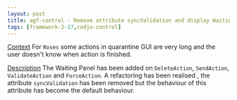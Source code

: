 ```yaml
---
layout: post
title: agf-control - Remove attribute syncValidation and display Waiting Panel
tags: [framework-2-17,codjo-control]
---
```

<u>Context</u>
For ```Roses``` some actions in quarantine GUI are very long and the user doesn't know when action is finished.

<u>Description</u>
The Waiting Panel has been added on ```DeleteAction```, ```SendAction```, ```ValidateAction``` and  ```ForceAction```.
A refactoring has been realised , the attribute ```syncValidation``` has been removed but the behaviour of this attribute has become the default behaviour.